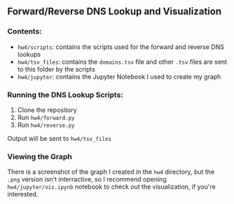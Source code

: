 ## Forward/Reverse DNS Lookup and Visualization

### Contents: 
  
* `hw4/scripts`: contains the scripts used for the forward and reverse DNS lookups
* `hw4/tsv_files`: contains the `domains.tsv` file and other `.tsv` files are sent to this folder by the scripts
* `hw4/jupyter`: contains the Jupyter Notebook I used to create my graph 

### Running the DNS Lookup Scripts:

1. Clone the repository
2. Run `hw4/forward.py`
3. Run `hw4/reverse.py`

Output will be sent to `hw4/tsv_files`

### Viewing the Graph

There is a screenshot of the graph I created in the `hw4` directory, but the `.png` version isn't interractive, so I recommend opening `hw4/jupyter/viz.ipynb` notebook to check out the visualization, if you're interested. 
